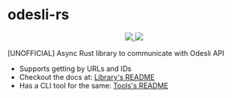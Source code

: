 # odesli-rs

<div align="center">
  <a href="https://docs.rs/odesli-rs/">
    <img src="https://docs.rs/odesli-rs/badge.svg">
  </a>
  <a href="https://crates.io/crates/odesli-rs">
    <img src="https://img.shields.io/crates/v/odesli-rs.svg">
  </a>
</div>

[UNOFFICIAL] Async Rust library to communicate with Odesli API

- Supports getting by URLs and IDs
- Checkout the docs at: [Library's README](./lib/README.md)
- Has a CLI tool for the same: [Tools's README](./bin/README.md)
